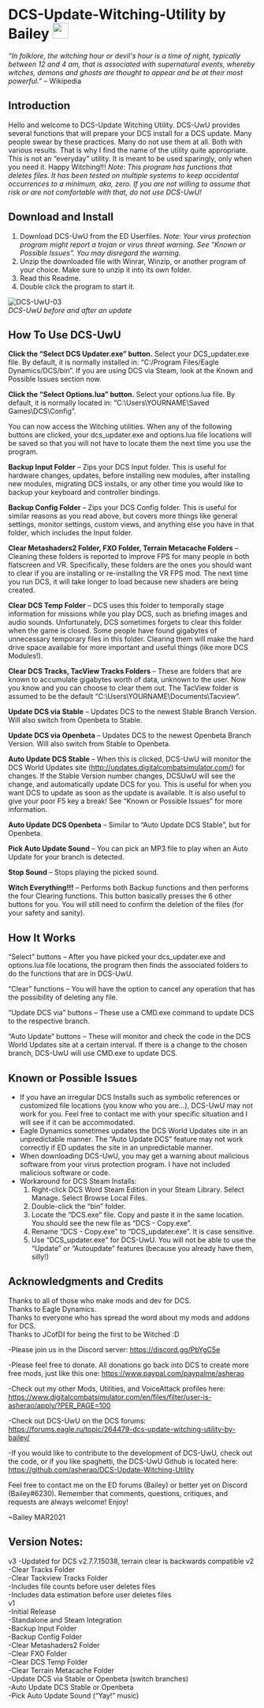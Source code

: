 # DCS-Update-Witching-Utility by Bailey <img src="https://i.imgur.com/Jr2sF6l.jpg" width="32" height="32">

*“In folklore, the witching hour or devil's hour is a time of night, typically between 12 and 4 am, that is associated with supernatural events, whereby witches, demons and ghosts are thought to appear and be at their most powerful.”* – Wikipedia

## Introduction
Hello and welcome to DCS-Update Witching Utility. DCS-UwU provides several functions that will prepare your DCS install for a DCS update. Many people swear by these practices. Many do not use them at all. Both with various results. That is why I find the name of the utility quite appropriate. This is not an “everyday” utility. It is meant to be used sparingly, only when you need it. Happy Witching!!! 
*Note: This program has functions that deletes files. It has been tested on multiple systems to keep accidental occurrences to a minimum, aka, zero. If you are not willing to assume that risk or are not comfortable with that, do not use DCS-UwU!*

## Download and Install

1. Download DCS-UwU from the ED Userfiles. *Note: Your virus protection program might report a trojan or virus threat warning. See “Known or Possible Issues”. You may disregard the warning.*
2. Unzip the downloaded file with Winrar, Winzip, or another program of your choice. Make sure to unzip it into its own folder.
3. Read this Readme.
4. Double click the program to start it.


![DCS-UwU-03](https://i.imgur.com/417qRcP.jpg)  
*DCS-UwU before and after an update*

## How To Use DCS-UwU

**Click the “Select DCS Updater.exe” button.** Select your DCS_updater.exe file. By default, it is normally installed in:
“C:/Program Files/Eagle Dynamics/DCS/bin”. If you are using DCS via Steam, look at the Known and Possible Issues section now.

**Click the “Select Options.lua” button.** Select your options.lua file. By default, it is normally located in: “C:\Users\YOURNAME\Saved Games\DCS\Config”.

You can now access the Witching utilities. When any of the following buttons are clicked, your dcs_updater.exe and options.lua file locations will be saved so that you will not have to locate them the next time you use the program.

**Backup Input Folder** – Zips your DCS Input folder. This is useful for hardware changes, updates, before installing new modules, after installing new modules, migrating DCS installs, or any other time you would like to backup your keyboard and controller bindings.

**Backup Config Folder** – Zips your DCS Config folder. This is useful for similar reasons as you read above,
but covers more things like general settings, monitor settings, custom views, and anything else you have
in that folder, which includes the Input folder.

**Clear Metashaders2 Folder, FXO Folder, Terrain Metacache Folders** – Cleaning these folders is reported
to improve FPS for many people in both flatscreen and VR. Specifically, these folders are the ones you
should want to clear if you are installing or re-installing the VR FPS mod. The next time you run DCS, it
will take longer to load because new shaders are being created.

**Clear DCS Temp Folder** – DCS uses this folder to temporally stage information for missions while you
play DCS, such as briefing images and audio sounds. Unfortunately, DCS sometimes forgets to clear this
folder when the game is closed. Some people have found gigabytes of unnecessary temporary files in
this folder. Clearing them will make the hard drive space available for more important and useful things
(like more DCS Modules!).

**Clear DCS Tracks, TacView Tracks Folders** – These are folders that are known to accumulate gigabytes
worth of data, unknown to the user. Now you know and you can choose to clear them out. The TacView
folder is assumed to be the default “C:\Users\YOURNAME\Documents\Tacview”.

**Update DCS via Stable** – Updates DCS to the newest Stable Branch Version. Will also switch from
Openbeta to Stable.

**Update DCS via Openbeta** – Updates DCS to the newest Openbeta Branch Version. Will also switch from
Stable to Openbeta.

**Auto Update DCS Stable** – When this is clicked, DCS-UwU will monitor the DCS World Updates site
(http://updates.digitalcombatsimulator.com/) for changes. If the Stable Version number changes, DCSUwU
will see the change, and automatically update DCS for you. This is useful for when you want DCS to
update as soon as the update is available. It is also useful to give your poor F5 key a break! See “Known
or Possible Issues” for more information.

**Auto Update DCS Openbeta** – Similar to “Auto Update DCS Stable”, but for Openbeta.

**Pick Auto Update Sound** – You can pick an MP3 file to play when an Auto Update for your branch is
detected.

**Stop Sound** – Stops playing the picked sound.

**Witch Everything!!!** – Performs both Backup functions and then performs the four Clearing functions.
This button basically presses the 6 other buttons for you. You will still need to confirm the deletion of
the files (for your safety and sanity).

## How It Works

“Select” buttons – After you have picked your dcs_updater.exe and options.lua file locations, the
program then finds the associated folders to do the functions that are in DCS-UwU.

“Clear” functions – You will have the option to cancel any operation that has the possibility of deleting
any file.

“Update DCS via” buttons – These use a CMD.exe command to update DCS to the respective branch.

“Auto Update” buttons – These will monitor and check the code in the DCS World Updates site at a certain interval. If there is a change to the chosen branch, DCS-UwU will use CMD.exe to update DCS.

## Known or Possible Issues

- If you have an irregular DCS Installs such as symbolic references or customized file locations (you know who you are…), DCS-UwU may not work for you. Feel free to contact me with your specific situation and I will see if it can be accommodated.
- Eagle Dynamics sometimes updates the DCS World Updates site in an unpredictable manner. The “Auto Update DCS” feature may not work correctly if ED updates the site in an unpredictable manner.
- When downloading DCS-UwU, you may get a warning about malicious software from your virus protection program. I have not included malicious software or code.
- Workaround for DCS Steam Installs:
	1. Right-click DCS Word Steam Edition in your Steam Library. Select Manage. Select Browse Local Files.
	2. Double-click the “bin” folder.
	3. Locate the “DCS.exe” file. Copy and paste it in the same location. You should see the new file as “DCS - Copy.exe”.
	4. Rename “DCS - Copy.exe” to “DCS_updater.exe”. It is case sensitive.
	5. Use “DCS_updater.exe” for DCS-UwU. You will not be able to use the “Update” or “Autoupdate” features (because you already have them, silly!)

## Acknowledgments and Credits

Thanks to all of those who make mods and dev for DCS.  
Thanks to Eagle Dynamics.  
Thanks to everyone who has spread the word about my mods and addons for DCS.  
Thanks to JCofDI for being the first to be Witched :D  

-Please join us in the Discord server: https://discord.gg/PbYgC5e

-Please feel free to donate. All donations go back into DCS to create more free mods, just like this one: https://www.paypal.com/paypalme/asherao

-Check out my other Mods, Utilities, and VoiceAttack profiles here: https://www.digitalcombatsimulator.com/en/files/filter/user-is-asherao/apply/?PER_PAGE=100

-Check out DCS-UwU on the DCS forums: https://forums.eagle.ru/topic/264479-dcs-update-witching-utility-by-bailey/

-If you would like to contribute to the development of DCS-UwU, check out the code, or if you like spaghetti, the DCS-UwU Github is located here: https://github.com/asherao/DCS-Update-Witching-Utility

Feel free to contact me on the ED forums (Bailey) or better yet on Discord (Bailey#6230). Remember that comments, questions, critiques, and requests are always welcome! Enjoy!

~Bailey
MAR2021

## Version Notes:
v3
-Updated for DCS v2.7.7.15038, terrain clear is backwards compatible
v2  
-Clear Tracks Folder  
-Clear Tackview Tracks Folder  
-Includes file counts before user deletes files  
-Includes data estimation before user deletes files  
v1  
-Initial Release  
-Standalone and Steam Integration  
-Backup Input Folder  
-Backup Config Folder  
-Clear Metashaders2 Folder  
-Clear FXO Folder  
-Clear DCS Temp Folder  
-Clear Terrain Metacache Folder  
-Update DCS via Stable or Openbeta (switch branches)  
-Auto Update DCS Stable or Openbeta  
-Pick Auto Update Sound (“Yay!” music)  
